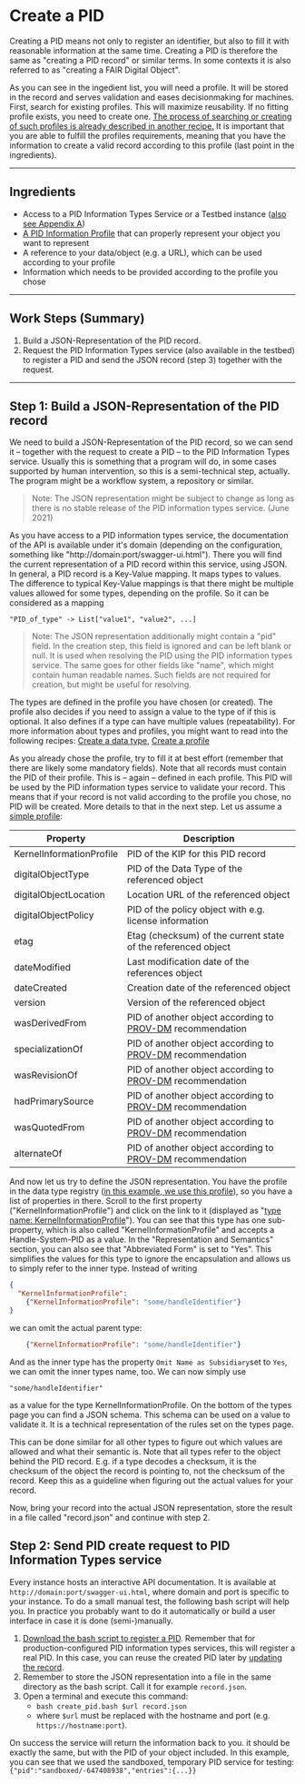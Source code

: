 # Create a PID

Creating a PID means not only to register an identifier, but also to fill it with reasonable information at the same time. Creating a PID is therefore the same as "creating a PID record" or similar terms. In some contexts it is also referred to as "creating a FAIR Digital Object".

As you can see in the ingedient list, you will need a profile. It will be stored in the record and serves validation and eases decisionmaking for machines. First, search for existing profiles. This will maximize reusability. If no fitting profile exists, you need to create one. [The process of searching or creating of such profiles is already described in another recipe.](../kip_intro.md) It is important that you are able to fulfill the profiles requirements, meaning that you have the information to create a valid record according to this profile (last point in the ingredients).

---

## Ingredients

- Access to a PID Information Types Service or a Testbed instance ([also see Appendix A](./appendix_pit.md))
- [A PID Information Profile](../kip_intro.md) that can properly represent your object you want to represent
- A reference to your data/object (e.g. a URL), which can be used according to your profile
- Information which needs to be provided according to the profile you chose

---

## Work Steps (Summary)

1. Build a JSON-Representation of the PID record.
2. Request the PID Information Types service (also available in the testbed) to register a PID and send the JSON record (step 3) together with the request.

---

## Step 1: Build a JSON-Representation of the PID record


We need to build a JSON-Representation of the PID record, so we can send it – together with the request to create a PID – to the PID Information Types service. Usually this is something that a program will do, in some cases supported by human intervention, so this is a semi-technical step, actually. The program might be a workflow system, a repository or similar.

> Note: The JSON representation might be subject to change as long as there is no stable release of the PID information types service. (June 2021)

As you have access to a PID information types service, the documentation of the API is available under it's domain (depending on the configuration, something like "http://domain:port/swagger-ui.html"). There you will find the current representation of a PID record within this service, using JSON. In general, a PID record is a Key-Value mapping. It maps types to values. The difference to typical Key-Value mappings is that there might be multiple values allowed for some types, depending on the profile. So it can be considered as a mapping

```
"PID_of_type" -> List["value1", "value2", ...]
```

> Note: The JSON representation additionally might contain a "pid" field. In the creation step, this field is ignored and can be left blank or null. It is used when resolving the PID using the PID information types service. The same goes for other fields like "name", which might contain human readable names. Such fields are not required for creation, but might be useful for resolving.

The types are defined in the profile you have chosen (or created). The profile also decides if you need to assign a value to the type of if this is optional. It also defines if a type can have multiple values (repeatability). For more information about types and profiles, you might want to read into the following recipes: [Create a data type](../datatypes_intro.md), [Create a profile](../kip_intro.md)

As you already chose the profile, try to fill it at best effort (remember that there are likely some mandatory fields). Note that all records must contain the PID of their profile. This is – again – defined in each profile. This PID will be used by the PID information types service to validate your record. This means that if your record is not valid according to the profile you chose, no PID will be created. More details to that in the next step. Let us assume a [simple profile](http://dtr-test.pidconsortium.net/#objects/21.T11148/0c5636e4d82b88f86132):

| Property                 | Description                                                  |
| ------------------------ | ------------------------------------------------------------ |
| KernelInformationProfile | PID of the KIP for this PID record                           |
| digitalObjectType        | PID of the Data Type of the referenced object                |
| digitalObjectLocation    | Location URL of the referenced object                        |
| digitalObjectPolicy      | PID of the policy object with e.g. license information       |
| etag                     | Etag (checksum) of the current state of the referenced object|
| dateModified             | Last modification date of the references object              |
| dateCreated              | Creation date of the referenced object                       |
| version                  | Version of the referenced object                             |
| wasDerivedFrom           | PID of another object according to [PROV-DM] recommendation |
| specializationOf         | PID of another object according to [PROV-DM] recommendation |
| wasRevisionOf            | PID of another object according to [PROV-DM] recommendation |
| hadPrimarySource         | PID of another object according to [PROV-DM] recommendation |
| wasQuotedFrom            | PID of another object according to [PROV-DM] recommendation |
| alternateOf              | PID of another object according to [PROV-DM] recommendation |

[PROV-DM]: https://www.w3.org/TR/2013/REC-prov-dm-20130430/

And now let us try to define the JSON representation. You have the profile in the data type registry ([in this example, we use this profile](http://dtr-test.pidconsortium.net/#objects/21.T11148/0c5636e4d82b88f86132)), so you have a list of properties in there. Scroll to the first property ("KernelInformationProfile") and click on the link to it (displayed as "[type name: KernelInformationProfile](http://dtr-test.pidconsortium.net/#objects/21.T11148/076759916209e5d62bd5)"). You can see that this type has one sub-property, which is also called "KernelInformationProfile" and accepts a Handle-System-PID as a value. In the "Representation and Semantics" section, you can also see that "Abbreviated Form" is set to "Yes". This simplifies the values for this type to ignore the encapsulation and allows us to simply refer to the inner type. Instead of writing

```json
{
  "KernelInformationProfile":
    {"KernelInformationProfile": "some/handleIdentifier"}
}
```

we can omit the actual parent type:

```json
    {"KernelInformationProfile": "some/handleIdentifier"}
```

And as the inner type has the property `Omit Name as Subsidiary`set to `Yes`, we can omit the inner types name, too. We can now simply use

```"some/handleIdentifier"```

as a value for the type KernelInformationProfile. On the bottom of the types page you can find a JSON schema. This schema can be used on a value to validate it. It is a technical representation of the rules set on the types page.

This can be done similar for all other types to figure out which values are allowed and what their semantic is. Note that all types refer to the object behind the PID record. E.g. if a type decodes a checksum, it is the checksum of the object the record is pointing to, not the checksum of the record. Keep this as a guideline when figuring out the actual values for your record.

Now, bring your record into the actual JSON representation, store the result in a file called "record.json" and continue with step 2.

## Step 2: Send PID create request to PID Information Types service

Every instance hosts an interactive API documentation. It is available at `http://domain:port/swagger-ui.html`, where domain and port is specific to your instance. To do a small manual test, the following bash script will help you. In practice you probably want to do it automatically or build a user interface in case it is done (semi-)manually.

1. [Download the bash script to register a PID](./create_pid.bash). Remember that for production-configured PID information types services, this will register a real PID. In this case, you can reuse the created PID later by [updating the record](./update.md).
2. Remember to store the JSON representation into a file in the same directory as the bash script. Call it for example `record.json`.
3. Open a terminal and execute this command:
    - `bash create_pid.bash $url record.json`
    - where `$url` must be replaced with the hostname and port (e.g. `https://hostname:port`).

On success the service will return the information back to you. it should be exactly the same, but with the PID of your object included. In this example, you can see that we used the sandboxed, temporary PID service for testing: `{"pid":"sandboxed/-647408938","entries":{...}}`
